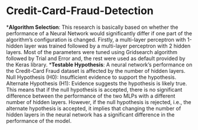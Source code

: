 # **Credit-Card-Fraud-Detection**

***Algorithm Selection**: This research is basically based on whether the performance of a Neural Network would significantly differ if one part of the algorithm’s configuration is changed. Firstly, a multi-layer perceptron with 1-hidden layer was trained followed by a multi-layer perceptron with 2 hidden layers. Most of the parameters were tuned using Gridsearch algorithm followed by Trial and Error and, the rest were used as default provided by the Keras library.
***Testable Hypothesis**: A neural network’s performance on the Credit-Card Fraud dataset is affected by the number of hidden layers.
Null Hypothesis (H0): Insufficient evidence to support the hypothesis.
Alternate Hypothesis (H1): Evidence suggests the hypothesis is likely true.
This means that if the null hypothesis is accepted, there is no significant difference between the performance of the two MLPs with a different number of hidden layers. However, if the null hypothesis is rejected, i.e., the alternate hypothesis is accepted, it implies that changing the number of hidden layers in the neural network has a significant difference in the performance of the model.
